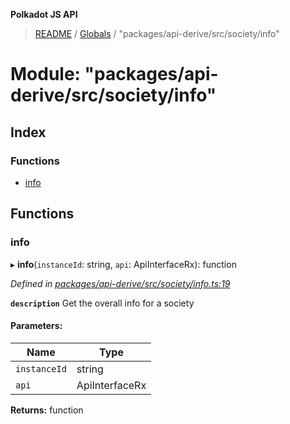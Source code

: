 **Polkadot JS API**

> [README](../README.md) / [Globals](../globals.md) / "packages/api-derive/src/society/info"

# Module: "packages/api-derive/src/society/info"

## Index

### Functions

* [info](_packages_api_derive_src_society_info_.md#info)

## Functions

### info

▸ **info**(`instanceId`: string, `api`: ApiInterfaceRx): function

*Defined in [packages/api-derive/src/society/info.ts:19](https://github.com/polkadot-js/api/blob/27c58b930/packages/api-derive/src/society/info.ts#L19)*

**`description`** Get the overall info for a society

#### Parameters:

Name | Type |
------ | ------ |
`instanceId` | string |
`api` | ApiInterfaceRx |

**Returns:** function
